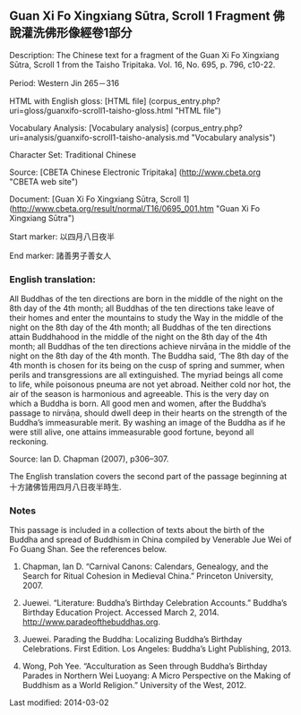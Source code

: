 ## Guan Xi Fo Xingxiang Sūtra, Scroll 1 Fragment 佛說灌洗佛形像經卷1部分

Description: The Chinese text for a fragment of the Guan Xi Fo Xingxiang Sūtra, Scroll 1 from the Taisho Tripitaka. Vol. 16, No. 695, p. 796, c10-22.

Period: Western Jin 265－316

HTML with English gloss: [HTML file] (corpus_entry.php?uri=gloss/guanxifo-scroll1-taisho-gloss.html "HTML file")

Vocabulary Analysis: [Vocabulary analysis] (corpus_entry.php?uri=analysis/guanxifo-scroll1-taisho-analysis.md "Vocabulary analysis")

Character Set: Traditional Chinese

Source: [CBETA Chinese Electronic Tripitaka] (http://www.cbeta.org "CBETA web site")

Document: [Guan Xi Fo Xingxiang Sūtra, Scroll 1] (http://www.cbeta.org/result/normal/T16/0695_001.htm "Guan Xi Fo Xingxiang Sūtra")

Start marker: 以四月八日夜半

End marker: 諸善男子善女人

### English translation:

All Buddhas of the ten directions are born in the middle of the night on the 8th day of the 4th month; all Buddhas of the ten directions take leave of their homes and enter the mountains to study the Way in the middle of the night on the 8th day of the 4th month; all Buddhas of the ten directions attain Buddhahood in the middle of the night on the 8th day of the 4th month; all Buddhas of the ten directions achieve nirvāṇa in the middle of the night on the 8th day of the 4th month. The Buddha said, ‘The 8th day of the 4th month is chosen for its being on the cusp of spring and summer, when perils and transgressions are all extinguished. The myriad beings all come to life, while poisonous pneuma are not yet abroad. Neither cold nor hot, the air of the season is harmonious and agreeable. This is the very day on which a Buddha is born. All good men and women, after the Buddha’s passage to nirvāṇa, should dwell deep in their hearts on the strength of the Buddha’s immeasurable merit. By washing an image of the Buddha as if he were still alive, one attains immeasurable good fortune, beyond all reckoning.

Source: Ian D. Chapman (2007), p306–307.

The English translation covers the second part of the passage beginning at 十方諸佛皆用四月八日夜半時生.

### Notes
This passage is included in a collection of texts about the birth of the Buddha and spread of Buddhism in China compiled by Venerable Jue Wei of Fo Guang Shan. See the references below.

1. Chapman, Ian D. “Carnival Canons: Calendars, Genealogy, and the Search for Ritual Cohesion in Medieval China.” Princeton University, 2007.

2. Juewei. “Literature: Buddha’s Birthday Celebration Accounts.” Buddha’s Birthday Education Project. Accessed March 2, 2014. <a href="http://www.paradeofthebuddhas.org">http://www.paradeofthebuddhas.org</a>.

3. Juewei. Parading the Buddha: Localizing Buddha’s Birthday Celebrations. First Edition. Los Angeles: Buddha’s Light Publishing, 2013.

4. Wong, Poh Yee. “Acculturation as Seen through Buddha’s Birthday Parades in Northern Wei Luoyang: A Micro Perspective on the Making of Buddhism as a World Religion.” University of the West, 2012.

Last modified: 2014-03-02

